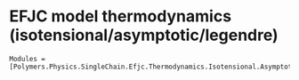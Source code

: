 # EFJC model thermodynamics (isotensional/asymptotic/legendre)

```@autodocs
Modules = [Polymers.Physics.SingleChain.Efjc.Thermodynamics.Isotensional.Asymptotic.Legendre]
```
